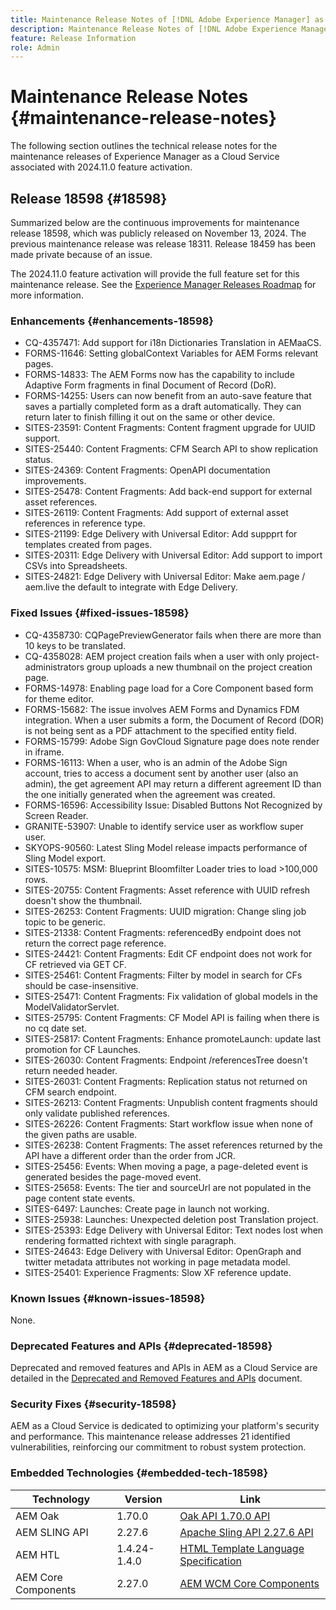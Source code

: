 ```yaml
---
title: Maintenance Release Notes of [!DNL Adobe Experience Manager] as a Cloud Service associated with 2024.11.0 feature activation.
description: Maintenance Release Notes of [!DNL Adobe Experience Manager] as a Cloud Service associated with 2024.11.0 feature activation.
feature: Release Information
role: Admin
---
```

# Maintenance Release Notes {#maintenance-release-notes}

The following section outlines the technical release notes for the maintenance releases of Experience Manager as a Cloud Service associated with 2024.11.0 feature activation.

## Release 18598 {#18598}

Summarized below are the continuous improvements for maintenance release 18598, which was publicly released on November 13, 2024. The previous maintenance release was release 18311. Release 18459 has been made private because of an issue.

The 2024.11.0 feature activation will provide the full feature set for this maintenance release. See the [Experience Manager Releases Roadmap](https://experienceleague.adobe.com/en/docs/experience-manager-release-information/aem-release-updates/update-releases-roadmap) for more information.

### Enhancements {#enhancements-18598}

* CQ-4357471: Add support for i18n Dictionaries Translation in AEMaaCS.
* FORMS-11646: Setting globalContext Variables for AEM Forms relevant pages.
* FORMS-14833: The AEM Forms now has the capability to include Adaptive Form fragments in final Document of Record (DoR).
* FORMS-14255: Users can now benefit from an auto-save feature that saves a partially completed form as a draft automatically. They can return later to finish filling it out on the same or other device.
* SITES-23591: Content Fragments: Content fragment upgrade for UUID support.
* SITES-25440: Content Fragments: CFM Search API to show replication status.
* SITES-24369: Content Fragments: OpenAPI documentation improvements.
* SITES-25478: Content Fragments: Add back-end support for external asset references.
* SITES-26119: Content Fragments: Add support of external asset references in reference type.
* SITES-21199: Edge Delivery with Universal Editor: Add suppprt for templates created from pages.
* SITES-20311: Edge Delivery with Universal Editor: Add support to import CSVs into Spreadsheets.
* SITES-24821: Edge Delivery with Universal Editor: Make aem.page / aem.live the default to integrate with Edge Delivery. 

### Fixed Issues {#fixed-issues-18598}

* CQ-4358730: CQPagePreviewGenerator fails when there are more than 10 keys to be translated.
* CQ-4358028: AEM project creation fails when a user with only project-administrators group uploads a new thumbnail on the project creation page.
* FORMS-14978: Enabling page load for a Core Component based form for theme editor.
* FORMS-15682: The issue involves AEM Forms and Dynamics FDM integration. When a user submits a form, the Document of Record (DOR) is not being sent as a PDF attachment to the specified entity field.
* FORMS-15799: Adobe Sign GovCloud Signature page does note render in iframe.
* FORMS-16113: When a user, who is an admin of the Adobe Sign account, tries to access a document sent by another user (also an admin), the get agreement API may return a different agreement ID than the one initially generated when the agreement was created. 
* FORMS-16596: Accessibility Issue: Disabled Buttons Not Recognized by Screen Reader.
* GRANITE-53907: Unable to identify service user as workflow super user.
* SKYOPS-90560: Latest Sling Model release impacts performance of Sling Model export.
* SITES-10575: MSM: Blueprint Bloomfilter Loader tries to load >100,000 rows.
* SITES-20755: Content Fragments: Asset reference with UUID refresh doesn't show the thumbnail.
* SITES-26253: Content Fragments: UUID migration: Change sling job topic to be generic.
* SITES-21338: Content Fragments: referencedBy endpoint does not return the correct page reference.
* SITES-24421: Content Fragments: Edit CF endpoint does not work for CF retrieved via GET CF.
* SITES-25461: Content Fragments: Filter by model in search for CFs should be case-insensitive.
* SITES-25471: Content Fragments: Fix validation of global models in the ModelValidatorServlet.
* SITES-25795: Content Fragments: CF Model API is failing when there is no cq date set.
* SITES-25817: Content Fragments: Enhance promoteLaunch: update last promotion for CF Launches.
* SITES-26030: Content Fragments: Endpoint /referencesTree doesn't return needed header.
* SITES-26031: Content Fragments: Replication status not returned on CFM search endpoint.
* SITES-26213: Content Fragments: Unpublish content fragments should only validate published references.
* SITES-26226: Content Fragments: Start workflow issue when none of the given paths are usable.
* SITES-26238: Content Fragments: The asset references returned by the API have a different order than the order from JCR.
* SITES-25456: Events: When moving a page, a page-deleted event is generated besides the page-moved event.
* SITES-25658: Events: The tier and sourceUrl are not populated in the page content state events.
* SITES-6497: Launches: Create page in launch not working.
* SITES-25938: Launches: Unexpected deletion post Translation project.
* SITES-25393: Edge Delivery with Universal Editor: Text nodes lost when rendering formatted richtext with single paragraph.
* SITES-24643: Edge Delivery with Universal Editor: OpenGraph and twitter metadata attributes not working in page metadata model. 
* SITES-25401: Experience Fragments: Slow XF reference update.

### Known Issues {#known-issues-18598}

None.

### Deprecated Features and APIs {#deprecated-18598}

Deprecated and removed features and APIs in AEM as a Cloud Service are detailed in the [Deprecated and Removed Features and APIs](/help/release-notes/deprecated-removed-features.md) document.

### Security Fixes {#security-18598}

AEM as a Cloud Service is dedicated to optimizing your platform's security and performance. This maintenance release addresses 21 identified vulnerabilities, reinforcing our commitment to robust system protection.

### Embedded Technologies {#embedded-tech-18598}

|Technology|Version|Link|
|---|---|---|
|AEM Oak | 1.70.0|[Oak API 1.70.0 API](https://www.javadoc.io/doc/org.apache.jackrabbit/oak-api/1.70.0/index.html)| 
|AEM SLING API | 2.27.6 |[Apache Sling API 2.27.6 API](https://www.javadoc.io/doc/org.apache.sling/org.apache.sling.api/latest/index.html)|
|AEM HTL| 1.4.24-1.4.0 |[HTML Template Language Specification](https://github.com/adobe/htl-spec)|
|AEM Core Components| 2.27.0|[AEM WCM Core Components](https://github.com/adobe/aem-core-wcm-components)|
